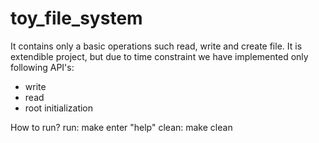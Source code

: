 # toy_file_system
It contains only a basic operations such read, write and create file.
It is extendible project, but due to time constraint we have implemented only following API's:
   - write
   - read
   - root initialization

How to run?
    run:
	make
	enter "help"
    clean:
	make clean
